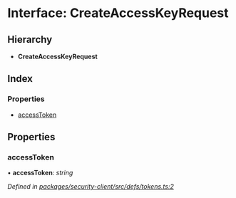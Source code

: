 # Interface: CreateAccessKeyRequest

## Hierarchy

* **CreateAccessKeyRequest**

## Index

### Properties

* [accessToken](createaccesskeyrequest.md#accesstoken)

## Properties

###  accessToken

• **accessToken**: *string*

*Defined in [packages/security-client/src/defs/tokens.ts:2](https://github.com/TheSoftwareHouse/rad-modules-tools/blob/56e5326/packages/security-client/src/defs/tokens.ts#L2)*
